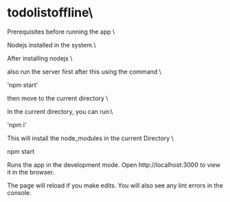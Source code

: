 # todolistoffline\
Prerequisites before running the app \

Nodejs installed in the system.\

After installing nodejs \

also run the server first after this using the command \

'npm start'

then move to the current directory \

In the current directory, you can run:\

'npm i'

This will install the node_modules in the current Directory \

npm start

Runs the app in the development mode.
Open http://localhost:3000 to view it in the browser.

The page will reload if you make edits.
You will also see any lint errors in the console.

